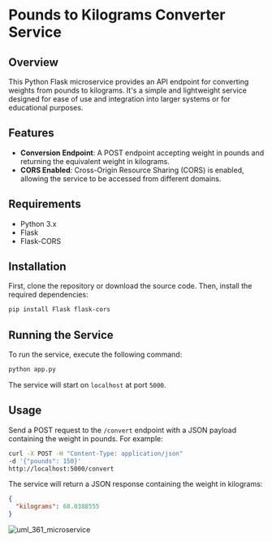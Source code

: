 # Pounds to Kilograms Converter Service

## Overview
This Python Flask microservice provides an API endpoint for converting weights from pounds to kilograms. It's a simple and lightweight service designed for ease of use and integration into larger systems or for educational purposes.

## Features
- **Conversion Endpoint**: A POST endpoint accepting weight in pounds and returning the equivalent weight in kilograms.
- **CORS Enabled**: Cross-Origin Resource Sharing (CORS) is enabled, allowing the service to be accessed from different domains.

## Requirements
- Python 3.x
- Flask
- Flask-CORS

## Installation
First, clone the repository or download the source code. Then, install the required dependencies:

```bash
pip install Flask flask-cors
``` 
## Running the Service
To run the service, execute the following command:

```bash
python app.py
```

The service will start on `localhost` at port `5000`.

## Usage
Send a POST request to the `/convert` endpoint with a JSON payload containing the weight in pounds. For example:

```bash
curl -X POST -H "Content-Type: application/json"
-d '{"pounds": 150}'
http://localhost:5000/convert
```

The service will return a JSON response containing the weight in kilograms:

```json
{
  "kilograms": 68.0388555
}
```

![uml_361_microservice](https://github.com/HalimUzodike/CS361_microservice/assets/98881780/da5c4397-392f-462c-ba81-71ebff18c87f)